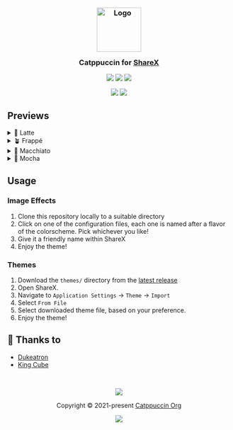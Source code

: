 <h3 align="center">
	<img src="https://raw.githubusercontent.com/catppuccin/catppuccin/main/assets/logos/exports/1544x1544_circle.png" width="100" alt="Logo"/><br/>
	<img src="https://raw.githubusercontent.com/catppuccin/catppuccin/main/assets/misc/transparent.png" height="30" width="0px"/>
	Catppuccin for <a href="https://getsharex.com">ShareX</a>
	<img src="https://raw.githubusercontent.com/catppuccin/catppuccin/main/assets/misc/transparent.png" height="30" width="0px"/>
</h3>

<p align="center">
	<a href="https://github.com/catppuccin/sharex/stargazers"><img src="https://img.shields.io/github/stars/catppuccin/sharex?colorA=363a4f&colorB=b7bdf8&style=for-the-badge"></a>
	<a href="https://github.com/catppuccin/sharex/issues"><img src="https://img.shields.io/github/issues/catppuccin/sharex?colorA=363a4f&colorB=f5a97f&style=for-the-badge"></a>
	<a href="https://github.com/catppuccin/sharex/contributors"><img src="https://img.shields.io/github/contributors/catppuccin/sharex?colorA=363a4f&colorB=a6da95&style=for-the-badge"></a>
</p>

<p align="center">
	<img src="https://raw.githubusercontent.com/catppuccin/sharex/rewrite/assets/image-effects/preview.webp"/>
	<img src="https://raw.githubusercontent.com/catppuccin/sharex/rewrite/assets/themes/preview.webp"/>
</p>

## Previews

<details>
	<summary>🌻 Latte</summary>
	<img src="https://raw.githubusercontent.com/catppuccin/sharex/rewrite/assets/image-effects/latte.webp"/>
	<img src="https://raw.githubusercontent.com/catppuccin/sharex/rewrite/assets/themes/latte.webp"/>
</details>
<details>
	<summary>🪴 Frappé</summary>
	<img src="https://raw.githubusercontent.com/catppuccin/sharex/rewrite/assets/image-effects/frappe.webp"/>
	<img src="https://raw.githubusercontent.com/catppuccin/sharex/rewrite/assets/themes/frappe.webp"/>
</details>
<details>
	<summary>🌺 Macchiato</summary>
	<img src="https://raw.githubusercontent.com/catppuccin/sharex/rewrite/assets/image-effects/macchiato.webp"/>
	<img src="https://raw.githubusercontent.com/catppuccin/sharex/rewrite/assets/themes/macchiato.webp"/>
</details>
<details>
	<summary>🌿 Mocha</summary>
	<img src="https://raw.githubusercontent.com/catppuccin/sharex/rewrite/assets/image-effects/mocha.webp"/>
	<img src="https://raw.githubusercontent.com/catppuccin/sharex/rewrite/assets/themes/mocha.webp"/>
</details>

## Usage

### Image Effects

1. Clone this repository locally to a suitable directory
2. Click on one of the configuration files, each one is named after a flavor of the colorscheme. Pick whichever you like!
3. Give it a friendly name within ShareX
4. Enjoy the theme!

### Themes

1. Download the `themes/` directory from the [latest release](https://github.com/catppuccin/sharex/releases/latest)
2. Open ShareX.
3. Navigate to `Application Settings` → `Theme` → `Import`
4. Select `From File`
5. Select downloaded theme file, based on your preference.
6. Enjoy the theme!

## 💝 Thanks to

- [Dukeatron](https://github.com/Dukeatron)
- [King Cube](https://github.com/kingofcube)

&nbsp;

<p align="center">
	<img src="https://raw.githubusercontent.com/catppuccin/catppuccin/main/assets/footers/gray0_ctp_on_line.svg?sanitize=true" />
</p>

<p align="center">
	Copyright &copy; 2021-present <a href="https://github.com/catppuccin" target="_blank">Catppuccin Org</a>
</p>

<p align="center">
	<a href="https://github.com/catppuccin/catppuccin/blob/main/LICENSE"><img src="https://img.shields.io/static/v1.svg?style=for-the-badge&label=License&message=MIT&logoColor=d9e0ee&colorA=363a4f&colorB=b7bdf8"/></a>
</p>
